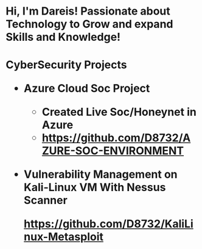 <h1>Hi, I'm Dareis! Passionate about Technology to Grow and expand Skills and Knowledge!


<h1> CyberSecurity Projects 

- <b>Azure Cloud Soc Project</b>
  - Created Live Soc/Honeynet in Azure
  - https://github.com/D8732/AZURE-SOC-ENVIRONMENT
- <b>Vulnerability Management on Kali-Linux VM With Nessus Scanner</b>

  https://github.com/D8732/KaliLinux-Metasploit
  

